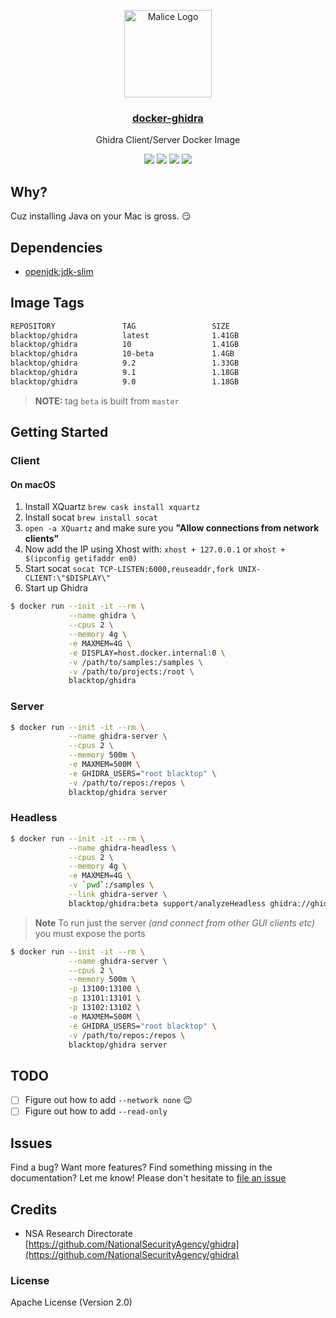 <p align="center">
  <a href="https://github.com/blacktop/docker-ghidra"><img alt="Malice Logo" src="https://raw.githubusercontent.com/blacktop/docker-ghidra/master/ghidra.png" height="140" /></a>
  <a href="https://github.com/blacktop/docker-ghidra"><h3 align="center">docker-ghidra</h3></a>
  <p align="center">Ghidra Client/Server Docker Image</p>
  <p align="center">
    <a href="https://hub.docker.com/r/blacktop/ghidra/" alt="Docker Stars">
          <img src="https://img.shields.io/docker/stars/blacktop/ghidra.svg" /></a>
    <a href="https://hub.docker.com/r/blacktop/ghidra/" alt="Docker Pulls">
          <img src="https://img.shields.io/docker/pulls/blacktop/ghidra.svg" /></a>
    <a href="https://hub.docker.com/r/blacktop/ghidra/" alt="Docker Image">
          <img src="https://img.shields.io/badge/docker%20image-1.41GB-blue.svg" /></a>
    <a href="https://github.com/blacktop/docker-ghidra/actions/workflows/docker-image.yml" alt="Docker CI">
          <img src="https://github.com/blacktop/docker-ghidra/actions/workflows/docker-image.yml/badge.svg" /></a>
</p>

## Why?

Cuz installing Java on your Mac is gross. :smirk:

## Dependencies

- [openjdk:jdk-slim](https://hub.docker.com/_/openjdk)

## Image Tags

```bash
REPOSITORY               TAG                 SIZE
blacktop/ghidra          latest              1.41GB
blacktop/ghidra          10                  1.41GB
blacktop/ghidra          10-beta             1.4GB
blacktop/ghidra          9.2                 1.33GB
blacktop/ghidra          9.1                 1.18GB
blacktop/ghidra          9.0                 1.18GB
```

> **NOTE:** tag `beta` is built from `master`

## Getting Started

### Client

#### On macOS

1. Install XQuartz `brew cask install xquartz`
2. Install socat `brew install socat`
3. `open -a XQuartz` and make sure you **"Allow connections from network clients"**
4. Now add the IP using Xhost with: `xhost + 127.0.0.1` or `xhost + $(ipconfig getifaddr en0)`
5. Start socat `socat TCP-LISTEN:6000,reuseaddr,fork UNIX-CLIENT:\"$DISPLAY\"`
6. Start up Ghidra

```bash
$ docker run --init -it --rm \
             --name ghidra \
             --cpus 2 \
             --memory 4g \
             -e MAXMEM=4G \
             -e DISPLAY=host.docker.internal:0 \
             -v /path/to/samples:/samples \
             -v /path/to/projects:/root \
             blacktop/ghidra
```

### Server

```bash
$ docker run --init -it --rm \
             --name ghidra-server \
             --cpus 2 \
             --memory 500m \
             -e MAXMEM=500M \
             -e GHIDRA_USERS="root blacktop" \
             -v /path/to/repos:/repos \
             blacktop/ghidra server
```

### Headless

```bash
$ docker run --init -it --rm \
             --name ghidra-headless \
             --cpus 2 \
             --memory 4g \
             -e MAXMEM=4G \
             -v `pwd`:/samples \
             --link ghidra-server \
             blacktop/ghidra:beta support/analyzeHeadless ghidra://ghidra-server:13100/Apple/12.4.1/ -import /samples/dyld_shared_cache -connect blacktop -p -commit "Loading Dyld."
```

> **Note**
> To run just the server _(and connect from other GUI clients etc)_ you must expose the ports

```bash
$ docker run --init -it --rm \
             --name ghidra-server \
             --cpus 2 \
             --memory 500m \
             -p 13100:13100 \
             -p 13101:13101 \
             -p 13102:13102 \
             -e MAXMEM=500M \
             -e GHIDRA_USERS="root blacktop" \
             -v /path/to/repos:/repos \
             blacktop/ghidra server
```

## TODO

- [ ] Figure out how to add `--network none` :wink:
- [ ] Figure out how to add `--read-only`

## Issues

Find a bug? Want more features? Find something missing in the documentation? Let me know! Please don't hesitate to [file an issue](https://github.com/blacktop/docker-ghidra/issues/new)

## Credits

- NSA Research Directorate [https://github.com/NationalSecurityAgency/ghidra](https://github.com/NationalSecurityAgency/ghidra)

### License

Apache License (Version 2.0)
